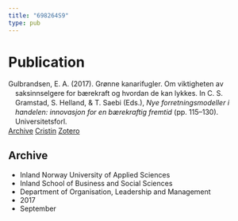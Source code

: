 ```yaml
---
title: "698264S9"
type: pub
---
```

<h1>Publication</h1>
<article id="csl-bib-container-698264S9" class="csl-bib-container">
  <div class="csl-bib-body" style="line-height: 1.35; padding-left: 1em; text-indent:-1em;">
  <div class="csl-entry">Gulbrandsen, E. A. (2017). Gr&#xF8;nne kanarifugler. Om viktigheten av saksinnselgere for b&#xE6;rekraft og hvordan de kan lykkes. In C. S. Gramstad, S. Helland, &amp; T. Saebi (Eds.), <i>Nye forretningsmodeller i handelen: innovasjon for en b&#xE6;rekraftig fremtid</i> (pp. 115&#x2013;130). Universitetsforl.</div>
</div>
  <div class="csl-bib-buttons">
    <a href="#taxonomy-article-698264S9" class="csl-bib-button">Archive</a>
    <a href="https://app.cristin.no/results/show.jsf?id=1497546" alt="Cristin URL" class="csl-bib-button">Cristin</a>
    <a href="http://zotero.org/groups/5402882/items/698264S9" alt="Zotero URL" class="csl-bib-button">Zotero</a>
  </div>
  <div id="csl-bib-meta-container-698264S9"></div>
</article>
<div id="csl-bib-meta-698264S9" class="csl-bib-meta">
  <article id="taxonomy-article-698264S9" class="taxonomy-article">
    <h1>Archive</h1>
    <ul>
      <li>Inland Norway University of Applied Sciences</li>
      <li>Inland School of Business and Social Sciences</li>
      <li>Department of Organisation, Leadership and Management</li>
      <li>2017</li>
      <li>September</li>
    </ul>
  </article>
</div>
